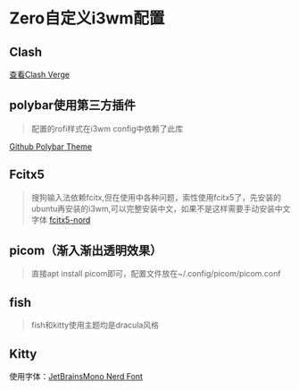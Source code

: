 # Zero自定义i3wm配置

## Clash

[查看Clash Verge](https://github.com/ZTaboo/clash-verge)

## polybar使用第三方插件

> 配置的rofi样式在i3wm config中依赖了此库

[Github Polybar Theme](https://github.com/adi1090x/polybar-themes)

## Fcitx5

> 搜狗输入法依赖fcitx,但在使用中各种问题，索性使用fcitx5了，先安装的ubuntu再安装的i3wm,可以完整安装中文，如果不是这样需要手动安装中文字体
[fcitx5-nord](https://github.com/tonyfettes/fcitx5-nord)

## picom（渐入渐出透明效果）

> 直接apt install picom即可，配置文件放在~/.config/picom/picom.conf

## fish

> fish和kitty使用主题均是dracula风格

## Kitty

使用字体：[JetBrainsMono Nerd Font](https://github.com/ryanoasis/nerd-fonts)
